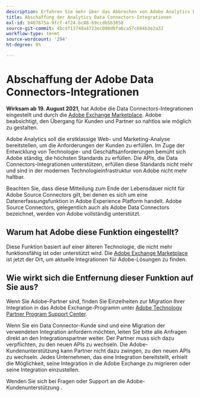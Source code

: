 ```yaml
---
description: Erfahren Sie mehr über das Abbrechen von Adobe Analytics Data Connectors-Integrationen.
title: Abschaffung der Analytics Data Connectors-Integrationen
exl-id: b407675a-9fcf-4f24-bc88-69ccdb5b3658
source-git-commit: 4bcdf13748a4723ec088d8fa6ca57c664b3e2a32
workflow-type: tm+mt
source-wordcount: '294'
ht-degree: 0%

---
```


# Abschaffung der Adobe Data Connectors-Integrationen

**Wirksam ab 19. August 2021**, hat Adobe die Data Connectors-Integrationen eingestellt und durch die [Adobe Exchange Marketplace](https://exchange.adobe.com/experiencecloud.analytics.html#product). Adobe beabsichtigt, den Übergang für Kunden und Partner so nahtlos wie möglich zu gestalten.

Adobe Analytics soll die erstklassige Web- und Marketing-Analyse bereitstellen, um die Anforderungen der Kunden zu erfüllen. Im Zuge der Entwicklung von Technologie- und Geschäftsanforderungen bemüht sich Adobe ständig, die höchsten Standards zu erfüllen. Die APIs, die Data Connectors-Integrationen unterstützen, erfüllen diese Standards nicht mehr und sind in der modernen Technologieinfrastruktur von Adobe nicht mehr haltbar.

Beachten Sie, dass diese Mitteilung zum Ende der Lebensdauer nicht für Adobe Source Connectors gilt, bei denen es sich um eine Datenerfassungsfunktion in Adobe Experience Platform handelt. Adobe Source Connectors, gelegentlich auch als Adobe Data Connectors bezeichnet, werden von Adobe vollständig unterstützt.

## Warum hat Adobe diese Funktion eingestellt?

Diese Funktion basiert auf einer älteren Technologie, die nicht mehr funktionsfähig ist oder unterstützt wird. Die [Adobe Exchange Marketplace](https://exchange.adobe.com/experiencecloud.analytics.html#product) ist jetzt der Ort, um aktuelle Integrationen für Adobe-Lösungen zu finden.

## Wie wirkt sich die Entfernung dieser Funktion auf Sie aus?

Wenn Sie Adobe-Partner sind, finden Sie Einzelheiten zur Migration Ihrer Integration in das Adobe Exchange-Programm unter [Adobe Technology Partner Program Support Center](https://adobeexchangeec.zendesk.com/hc/en-us/articles/360003867071-Adobe-Analytics-Integration-Tools).

Wenn Sie ein Data Connector-Kunde sind und eine Migration der verwendeten Integration anfordern möchten, leiten Sie bitte alle Anfragen direkt an den Integrationspartner weiter. Der Partner muss sich dazu verpflichten, zu den neuen APIs zu wechseln. Die Adobe-Kundenunterstützung kann Partner nicht dazu zwingen, zu den neuen APIs zu wechseln. Jedes Unternehmen, das eine Integration bereitstellt, erhielt die Möglichkeit, seine Integration in die Adobe Exchange zu migrieren oder seine Integration einzustellen.

Wenden Sie sich bei Fragen oder Support an die Adobe-Kundenunterstützung .

